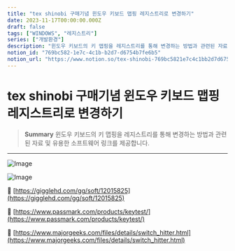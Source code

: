 ```yaml
---
title: "tex shinobi 구매기념 윈도우 키보드 맵핑 레지스트리로 변경하기"
date: 2023-11-17T00:00:00.000Z
draft: false
tags: ["WINDOWS", "레지스트리"]
series: ["개발환경"]
description: "윈도우 키보드의 키 맵핑을 레지스트리를 통해 변경하는 방법과 관련된 자료 및 유용한 소프트웨어 링크를 제공합니다."
notion_id: "769bc582-1e7c-4c1b-b2d7-d6754b7fe6b5"
notion_url: "https://www.notion.so/tex-shinobi-769bc5821e7c4c1bb2d7d6754b7fe6b5"
---
```


# tex shinobi 구매기념 윈도우 키보드 맵핑 레지스트리로 변경하기

> **Summary**
> 윈도우 키보드의 키 맵핑을 레지스트리를 통해 변경하는 방법과 관련된 자료 및 유용한 소프트웨어 링크를 제공합니다.

---

![Image](https://prod-files-secure.s3.us-west-2.amazonaws.com/09ccd4d5-876c-4bba-bbdf-cc77a0a11257/9fcb4229-6e6e-402a-8347-4d01b0dfc5b9/Untitled.png?X-Amz-Algorithm=AWS4-HMAC-SHA256&X-Amz-Content-Sha256=UNSIGNED-PAYLOAD&X-Amz-Credential=ASIAZI2LB466UJC26JKW%2F20250724%2Fus-west-2%2Fs3%2Faws4_request&X-Amz-Date=20250724T083708Z&X-Amz-Expires=3600&X-Amz-Security-Token=IQoJb3JpZ2luX2VjEAAaCXVzLXdlc3QtMiJHMEUCIDLaBoXy3xhGfeKCPBKB4ayWGovXi0brtjm3H10CjBOYAiEAmE9%2Bj8ngUsFYeN9ibmAzFan55IuAqAXJPR7x15yElOoq%2FwMIKRAAGgw2Mzc0MjMxODM4MDUiDMiN2h%2BBidYZQnAa9CrcAy0uxu5q7Uz53oHoSNGV59XUK0hTnCAy86N0JxC3zqYLGK0IZFPsfpX0HQPB6afrAv%2Bzz%2BBC9temEVz5twMmfEGkJRBvG1wk3iVBYkQXDUIGFH%2FLb3XMmjHkUix0%2BN1hXTfFByRf%2BhG70SL9urHrwDmh1Yc64PhUIQAukoOpHVA8HxIdFf2CSpHwE2u99zEFHLqABHnA7%2Bzh5YOUJufnhoA7LmhS%2FJyhX%2FW5cc2V865l1jESyN1h0S4UWS%2Bh7phcChyR3UkazgaQMB8DuhIetBPn5p4KrupnEO0XNMn15e%2FYKN7iVi%2F0AEef3qTItTPgtjBC8beDNXRKLMZCyV%2FBI2BH0Ar8uHH3LgXvvZ86BQ5veKNs%2FldZzhg6%2BWSePfyuYsPbJEKBtPtW3FqGhbQ7%2FS7YnbH4nq41O3GIcM5BOxEr%2Br4qmzFHQLvA7HPMz73Ee0W0iuZ6VrJWQWwqObx5D7o1u0hO4%2BFTFLF9hKuuiJbEn4ip%2FXHecXC8vpKNIo%2FvKc4SLW%2B5x8KVGL7h56Qw9TJ2vaGV2IJxEuJk6JJhAx4FEJMTltBxkj8raSqUoTin4gDfV5H6W0Fo4l%2Bl%2FkruGu%2FKTspZL665DCQ33YEhA7aS8uvjo8VBiK9ikYctMIjPh8QGOqUBf8HJnTdSl%2FKqcL3Nxme9GyzdqVGpxBN%2FYLgD%2FvnmkYDpsUZwgyS0luggcrvyAq0YhhWD6uAlDImaXOxHdPduTjCzRfM4Zg2FyeVA00FBDbPwqiiT8bc8C%2Bi095dtGYZqzuI%2B8ItlSJywFOF1ht%2BjwvjWKgXwFukyk1kEr4AaZv5Ajqu8sfVOY%2FmrQ9S6AsptwgwSVQhY5BGRUPfX0XbAlvFh%2F2w8&X-Amz-Signature=ca89659dcdad2a7161bafbc981691a528b800356f258d65c1055fb836bd0a8b4&X-Amz-SignedHeaders=host&x-amz-checksum-mode=ENABLED&x-id=GetObject)

![Image](https://prod-files-secure.s3.us-west-2.amazonaws.com/09ccd4d5-876c-4bba-bbdf-cc77a0a11257/11cd1f3c-70bb-4ab7-9e2c-2f1936e43f10/Untitled.png?X-Amz-Algorithm=AWS4-HMAC-SHA256&X-Amz-Content-Sha256=UNSIGNED-PAYLOAD&X-Amz-Credential=ASIAZI2LB466UJC26JKW%2F20250724%2Fus-west-2%2Fs3%2Faws4_request&X-Amz-Date=20250724T083708Z&X-Amz-Expires=3600&X-Amz-Security-Token=IQoJb3JpZ2luX2VjEAAaCXVzLXdlc3QtMiJHMEUCIDLaBoXy3xhGfeKCPBKB4ayWGovXi0brtjm3H10CjBOYAiEAmE9%2Bj8ngUsFYeN9ibmAzFan55IuAqAXJPR7x15yElOoq%2FwMIKRAAGgw2Mzc0MjMxODM4MDUiDMiN2h%2BBidYZQnAa9CrcAy0uxu5q7Uz53oHoSNGV59XUK0hTnCAy86N0JxC3zqYLGK0IZFPsfpX0HQPB6afrAv%2Bzz%2BBC9temEVz5twMmfEGkJRBvG1wk3iVBYkQXDUIGFH%2FLb3XMmjHkUix0%2BN1hXTfFByRf%2BhG70SL9urHrwDmh1Yc64PhUIQAukoOpHVA8HxIdFf2CSpHwE2u99zEFHLqABHnA7%2Bzh5YOUJufnhoA7LmhS%2FJyhX%2FW5cc2V865l1jESyN1h0S4UWS%2Bh7phcChyR3UkazgaQMB8DuhIetBPn5p4KrupnEO0XNMn15e%2FYKN7iVi%2F0AEef3qTItTPgtjBC8beDNXRKLMZCyV%2FBI2BH0Ar8uHH3LgXvvZ86BQ5veKNs%2FldZzhg6%2BWSePfyuYsPbJEKBtPtW3FqGhbQ7%2FS7YnbH4nq41O3GIcM5BOxEr%2Br4qmzFHQLvA7HPMz73Ee0W0iuZ6VrJWQWwqObx5D7o1u0hO4%2BFTFLF9hKuuiJbEn4ip%2FXHecXC8vpKNIo%2FvKc4SLW%2B5x8KVGL7h56Qw9TJ2vaGV2IJxEuJk6JJhAx4FEJMTltBxkj8raSqUoTin4gDfV5H6W0Fo4l%2Bl%2FkruGu%2FKTspZL665DCQ33YEhA7aS8uvjo8VBiK9ikYctMIjPh8QGOqUBf8HJnTdSl%2FKqcL3Nxme9GyzdqVGpxBN%2FYLgD%2FvnmkYDpsUZwgyS0luggcrvyAq0YhhWD6uAlDImaXOxHdPduTjCzRfM4Zg2FyeVA00FBDbPwqiiT8bc8C%2Bi095dtGYZqzuI%2B8ItlSJywFOF1ht%2BjwvjWKgXwFukyk1kEr4AaZv5Ajqu8sfVOY%2FmrQ9S6AsptwgwSVQhY5BGRUPfX0XbAlvFh%2F2w8&X-Amz-Signature=a9d73349f4211cbbf31d09eb91b237cd084898cab71dbf9f12accfd37bf5d0d4&X-Amz-SignedHeaders=host&x-amz-checksum-mode=ENABLED&x-id=GetObject)


🔗 [https://gigglehd.com/gg/soft/12015825](https://gigglehd.com/gg/soft/12015825)

🔗 [https://www.passmark.com/products/keytest/](https://www.passmark.com/products/keytest/)

🔗 [https://www.majorgeeks.com/files/details/switch_hitter.html](https://www.majorgeeks.com/files/details/switch_hitter.html)

